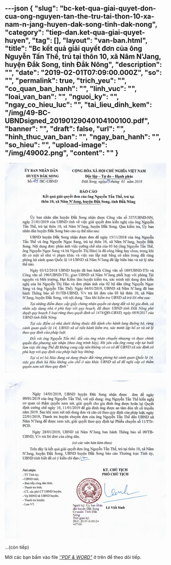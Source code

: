 ---json
{
    "slug": "bc-ket-qua-giai-quyet-don-cua-ong-nguyen-tan-the-tru-tai-thon-10-xa-nam-n-jang-huyen-dak-song-tinh-dak-nong",
    "category": "tiep-dan.ket-qua-giai-quyet-huyen",
    "tag": [],
    "layout": "van-ban.html",
    "title": "Bc kết quả giải quyết đơn của ông Nguyễn Tấn Thế, trú tại thôn 10, xã Nâm N'Jang, huyện Đắk Song, tỉnh Đắk Nông",
    "description": "",
    "date": "2019-02-01T07:09:00.000Z",
    "so": "",
    "permalink": true,
    "trich_yeu": "",
    "co_quan_ban_hanh": "",
    "linh_vuc": "",
    "loai_van_ban": "",
    "nguoi_ky": "",
    "ngay_co_hieu_luc": "",
    "tai_lieu_dinh_kem": "/img/49-BC-UBNDsigned_20190129040104100100.pdf",
    "banner": "",
    "draft": false,
    "url": "",
    "hinh_thuc_van_ban": "",
    "ngay_ban_hanh": "",
    "so_hieu": "",
    "upload-image": "/img/49002.png",
    "__content__": ""
}
---
<p><img alt="" src="/img/49001.png" /></p>

<p><img alt="" src="/img/49002.png" /></p>

<p>&hellip;(c&ograve;n tiếp)</p>

<p>Mời c&aacute;c bạn&nbsp;bấm v&agrave;o file&nbsp;<u><em>&#39;&#39;PDF &amp; WORD&quot;</em></u>&nbsp;ở tr&ecirc;n để theo d&otilde;i tiếp.</p>
